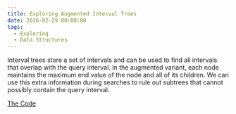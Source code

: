 ```yaml
---
title: Exploring Augmented Interval Trees
date: 2016-02-29 00:00:00
tags:
  - Exploring
  - Data Structures
---
```

Interval trees store a set of intervals and can be used to find all intervals that overlap with the query interval.  In the augmented variant, each node maintains the maximum end value of the node and all of its children.  We can use this extra information during searches to rule out subtrees that cannot possibly contain the query interval.

[The Code](https://github.com/DForshner/CSharpExperiments/blob/master/AugmentedIntervalTree.cs)